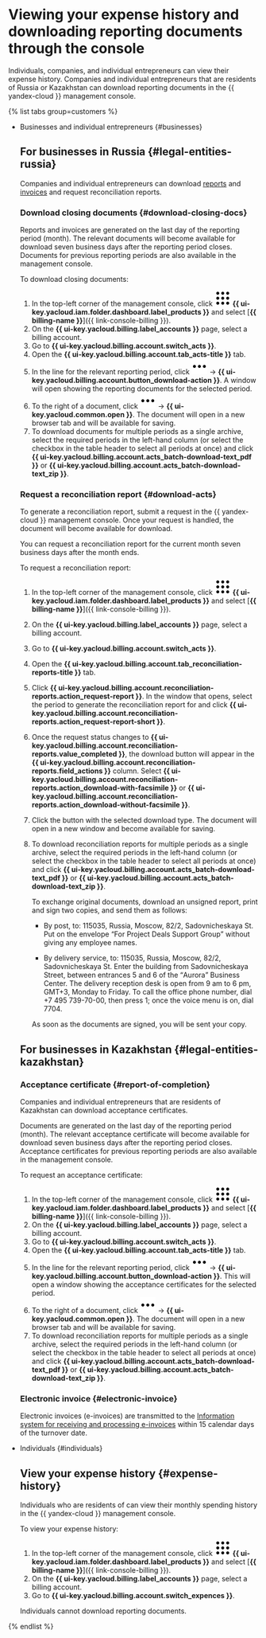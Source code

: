 # Viewing your expense history and downloading reporting documents through the console

Individuals, companies, and individual entrepreneurs can view their expense history. Companies and individual entrepreneurs that are residents of Russia or Kazakhstan can download reporting documents in the {{ yandex-cloud }} management console.

{% list tabs group=customers %}

- Businesses and individual entrepreneurs {#businesses}

  ## For businesses in Russia {#legal-entities-russia}

    Companies and individual entrepreneurs can download [reports](../concepts/act.md) and [invoices](../concepts/invoice.md) and request reconciliation reports.

    ### Download closing documents {#download-closing-docs}

    Reports and invoices are generated on the last day of the reporting period (month). The relevant documents will become available for download seven business days after the reporting period closes. Documents for previous reporting periods are also available in the management console.

    To download closing documents:
    1. In the top-left corner of the management console, click ![image](../../_assets/console-icons/dots-9.svg) **{{ ui-key.yacloud.iam.folder.dashboard.label_products }}** and select [**{{ billing-name }}**]({{ link-console-billing }}).
    1. On the **{{ ui-key.yacloud.billing.label_accounts }}** page, select a billing account.
    1. Go to **{{ ui-key.yacloud.billing.account.switch_acts }}**.
    1. Open the **{{ ui-key.yacloud.billing.account.tab_acts-title }}** tab.
    1. In the line for the relevant reporting period, click ![image](../../_assets/console-icons/ellipsis.svg) → **{{ ui-key.yacloud.billing.account.button_download-action }}**. A window will open showing the reporting documents for the selected period.
    1. To the right of a document, click ![image](../../_assets/console-icons/ellipsis.svg) → **{{ ui-key.yacloud.common.open }}**. The document will open in a new browser tab and will be available for saving.
    1. To download documents for multiple periods as a single archive, select the required periods in the left-hand column (or select the checkbox in the table header to select all periods at once) and click **{{ ui-key.yacloud.billing.account.acts_batch-download-text_pdf }}** or **{{ ui-key.yacloud.billing.account.acts_batch-download-text_zip }}**.

    ### Request a reconciliation report {#download-acts}

    To generate a reconciliation report, submit a request in the {{ yandex-cloud }} management console. Once your request is handled, the document will become available for download.

    You can request a reconciliation report for the current month seven business days after the month ends.

    To request a reconciliation report:
    1. In the top-left corner of the management console, click ![image](../../_assets/console-icons/dots-9.svg) **{{ ui-key.yacloud.iam.folder.dashboard.label_products }}** and select [**{{ billing-name }}**]({{ link-console-billing }}).
    1. On the **{{ ui-key.yacloud.billing.label_accounts }}** page, select a billing account.
    1. Go to **{{ ui-key.yacloud.billing.account.switch_acts }}**.
    1. Open the **{{ ui-key.yacloud.billing.account.tab_reconciliation-reports-title }}** tab.
    1. Click **{{ ui-key.yacloud.billing.account.reconciliation-reports.action_request-report }}**. In the window that opens, select the period to generate the reconciliation report for and click **{{ ui-key.yacloud.billing.account.reconciliation-reports.action_request-report-short }}**.
    1. Once the request status changes to **{{ ui-key.yacloud.billing.account.reconciliation-reports.value_completed }}**, the download button will appear in the **{{ ui-key.yacloud.billing.account.reconciliation-reports.field_actions }}** column. Select **{{ ui-key.yacloud.billing.account.reconciliation-reports.action_download-with-facsimile }}** or **{{ ui-key.yacloud.billing.account.reconciliation-reports.action_download-without-facsimile }}**.
   1. Click the button with the selected download type. The document will open in a new window and become available for saving.
   1. To download reconciliation reports for multiple periods as a single archive, select the required periods in the left-hand column (or select the checkbox in the table header to select all periods at once) and click **{{ ui-key.yacloud.billing.account.acts_batch-download-text_pdf }}** or **{{ ui-key.yacloud.billing.account.acts_batch-download-text_zip }}**.

       To exchange original documents, download an unsigned report, print and sign two copies, and send them as follows:

       * By post, to: 115035, Russia, Moscow, 82/2, Sadovnicheskaya St.
          Put on the envelope <q>For Project Deals Support Group</q> without giving any employee names.

       * By delivery service, to: 115035, Russia, Moscow, 82/2, Sadovnicheskaya St.
          Enter the building from Sadovnicheskaya Street, between entrances 5 and 6 of the <q>Aurora</q> Business Center.
          The delivery reception desk is open from 9 am to 6 pm, GMT+3, Monday to Friday.
          To call the office phone number, dial +7 495 739-70-00, then press 1; once the voice menu is on, dial 7704.

       As soon as the documents are signed, you will be sent your copy.

  ## For businesses in Kazakhstan {#legal-entities-kazakhstan}

    ### Acceptance certificate {#report-of-completion}

    Companies and individual entrepreneurs that are residents of Kazakhstan can download acceptance certificates.

    Documents are generated on the last day of the reporting period (month). The relevant acceptance certificate will become available for download seven business days after the reporting period closes. Acceptance certificates for previous reporting periods are also available in the management console.

    To request an acceptance certificate:
    1. In the top-left corner of the management console, click ![image](../../_assets/console-icons/dots-9.svg) **{{ ui-key.yacloud.iam.folder.dashboard.label_products }}** and select [**{{ billing-name }}**]({{ link-console-billing }}).
    1. On the **{{ ui-key.yacloud.billing.label_accounts }}** page, select a billing account.
    1. Go to **{{ ui-key.yacloud.billing.account.switch_acts }}**.
    1. Open the **{{ ui-key.yacloud.billing.account.tab_acts-title }}** tab.
    1. In the line for the relevant reporting period, click ![image](../../_assets/console-icons/ellipsis.svg) → **{{ ui-key.yacloud.billing.account.button_download-action }}**. This will open a window showing the acceptance certificates for the selected period.
    1. To the right of a document, click ![image](../../_assets/console-icons/ellipsis.svg) → **{{ ui-key.yacloud.common.open }}**. The document will open in a new browser tab and will be available for saving.
    1. To download reconciliation reports for multiple periods as a single archive, select the required periods in the left-hand column (or select the checkbox in the table header to select all periods at once) and click **{{ ui-key.yacloud.billing.account.acts_batch-download-text_pdf }}** or **{{ ui-key.yacloud.billing.account.acts_batch-download-text_zip }}**.

    ### Electronic invoice {#electronic-invoice}

    Electronic invoices (e-invoices) are transmitted to the [Information system for receiving and processing e-invoices](https://esf.gov.kz:8443/esf-web/login) within 15 calendar days of the turnover date.


- Individuals {#individuals}

  ## View your expense history {#expense-history}

  Individuals who are residents of  can view their monthly spending history in the {{ yandex-cloud }} management console.

  To view your expense history:
    1. In the top-left corner of the management console, click ![image](../../_assets/console-icons/dots-9.svg) **{{ ui-key.yacloud.iam.folder.dashboard.label_products }}** and select [**{{ billing-name }}**]({{ link-console-billing }}).
    1. On the **{{ ui-key.yacloud.billing.label_accounts }}** page, select a billing account.
    1. Go to **{{ ui-key.yacloud.billing.account.switch_expences }}**.

  Individuals cannot download reporting documents.

{% endlist %}